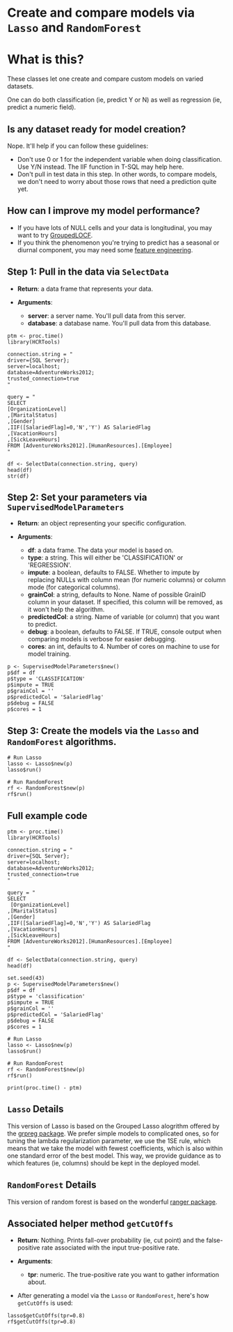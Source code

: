 # Create and compare models via ``Lasso`` and ``RandomForest``

# What is this?

These classes let one create and compare custom models on varied datasets.

One can do both classification (ie, predict Y or N) as well as regression (ie, predict a numeric field).

## Is any dataset ready for model creation?

Nope. It'll help if you can follow these guidelines:

* Don't use 0 or 1 for the independent variable when doing classification. Use Y/N instead. The IIF function in T-SQL may help here.
* Don't pull in test data in this step. In other words, to compare models, we don't need to worry about those rows that need a prediction quite yet.

## How can I improve my model performance?

* If you have lots of NULL cells and your data is longitudinal, you may want to try [GroupedLOCF](/model-pre-processing/longitudinal-imputation).
* If you think the phenomenon you're trying to predict has a seasonal or diurnal component, you may need some [feature engineering](/model-pre-processing/seasonality-handling).

## Step 1: Pull in the data via ``SelectData``

- __Return__: a data frame that represents your data.

- __Arguments__:
    - __server__: a server name. You'll pull data from this server.
    - __database__: a database name. You'll pull data from this database.

```{r}
ptm <- proc.time()
library(HCRTools)

connection.string = "
driver={SQL Server};
server=localhost;
database=AdventureWorks2012;
trusted_connection=true
"

query = "
SELECT
[OrganizationLevel]
,[MaritalStatus]
,[Gender]
,IIF([SalariedFlag]=0,'N','Y') AS SalariedFlag
,[VacationHours]
,[SickLeaveHours]
FROM [AdventureWorks2012].[HumanResources].[Employee]
"

df <- SelectData(connection.string, query)
head(df)
str(df)
```

## Step 2: Set your parameters via ``SupervisedModelParameters``

- __Return__: an object representing your specific configuration.

- __Arguments__:
    - __df__: a data frame. The data your model is based on.
    - __type__: a string. This will either be 'CLASSIFICATION' or 'REGRESSION'.
    - __impute__: a boolean, defaults to FALSE. Whether to impute by replacing NULLs with column mean (for numeric columns) or column mode (for categorical columns).
    - __grainCol__: a string, defaults to None. Name of possible GrainID column in your dataset. If specified, this column will be removed, as it won't help the algorithm.
    - __predictedCol__: a string. Name of variable (or column) that you want to predict. 
    - __debug__: a boolean, defaults to FALSE. If TRUE, console output when comparing models is verbose for easier debugging.
    - __cores__: an int, defaults to 4. Number of cores on machine to use for model training.

```{r}
p <- SupervisedModelParameters$new()
p$df = df
p$type = 'CLASSIFICATION'
p$impute = TRUE
p$grainCol = ''
p$predictedCol = 'SalariedFlag'
p$debug = FALSE
p$cores = 1
```

## Step 3: Create the models via the ``Lasso`` and ``RandomForest`` algorithms.

```{r}
# Run Lasso
lasso <- Lasso$new(p)
lasso$run()

# Run RandomForest
rf <- RandomForest$new(p)
rf$run()
```

## Full example code

```{r}
ptm <- proc.time()
library(HCRTools)

connection.string = "
driver={SQL Server};
server=localhost;
database=AdventureWorks2012;
trusted_connection=true
"

query = "
SELECT
 [OrganizationLevel]
,[MaritalStatus]
,[Gender]
,IIF([SalariedFlag]=0,'N','Y') AS SalariedFlag
,[VacationHours]
,[SickLeaveHours]
FROM [AdventureWorks2012].[HumanResources].[Employee]
"

df <- SelectData(connection.string, query)
head(df)

set.seed(43)
p <- SupervisedModelParameters$new()
p$df = df
p$type = 'classification'
p$impute = TRUE
p$grainCol = ''
p$predictedCol = 'SalariedFlag'
p$debug = FALSE
p$cores = 1

# Run Lasso
lasso <- Lasso$new(p)
lasso$run()

# Run RandomForest
rf <- RandomForest$new(p)
rf$run()

print(proc.time() - ptm)
```

## ``Lasso`` Details

This version of Lasso is based on the Grouped Lasso alogrithm offered by the [grpreg package](https://cran.r-project.org/web/packages/grpreg/grpreg.pdf). We prefer simple models to complicated ones, so for tuning the lambda regularization parameter, we use the 1SE rule, which means that we take the model with fewest coefficients, which is also within one standard error of the best model. This way, we provide guidance as to which features (ie, columns) should be kept in the deployed model. 


## ``RandomForest`` Details

This version of random forest is based on the wonderful [ranger package](https://cran.r-project.org/web/packages/ranger/ranger.pdf).

## Associated helper method ``getCutOffs``

- __Return__: Nothing. Prints fall-over probability (ie, cut point) and the false-positive rate associated with the input true-positive rate.

- __Arguments__:
    - __tpr__: numeric. The true-positive rate you want to gather information about.

* After generating a model via the ``Lasso`` or ``RandomForest``, here's how ``getCutOffs`` is used:

```{r}
lasso$getCutOffs(tpr=0.8)
rf$getCutOffs(tpr=0.8)
```